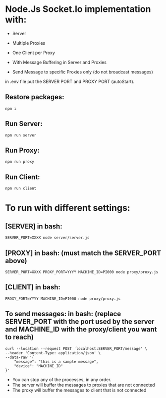 # Node.Js Socket.Io implementation with:

- Server
- Multiple Proxies
- One Client per Proxy

- With Message Buffering in Server and Proxies
- Send Message to specific Proxies only (do not broadcast messages)

in .env file put the SERVER PORT and PROXY PORT (autoStart).

## Restore packages:
    npm i 
## Run Server:
    npm run server
## Run Proxy:
    npm run proxy
## Run Client:
    npm run client

# To run with different settings:

## [SERVER] in bash:
    SERVER_PORT=XXXX node server/server.js 

## [PROXY] in bash: (must match the SERVER_PORT above)
    SERVER_PORT=XXXX PROXY_PORT=YYYY MACHINE_ID=PI000 node proxy/proxy.js 

## [CLIENT] in bash:
    PROXY_PORT=YYYY MACHINE_ID=PI000 node proxy/proxy.js

## To send messages: in bash: (replace SERVER_PORT with the port used by the server and MACHINE_ID with the proxy/client you want to reach)

    curl --location --request POST 'localhost:SERVER_PORT/message' \
    --header 'Content-Type: application/json' \
    --data-raw '{
        "message": "this is a sample message",
        "device": "MACHINE_ID"
    }'


- You can stop any of the processes, in any order.
- The server will buffer the messages to proxies that are not connected
- The proxy will buffer the messages to client that is not connected
